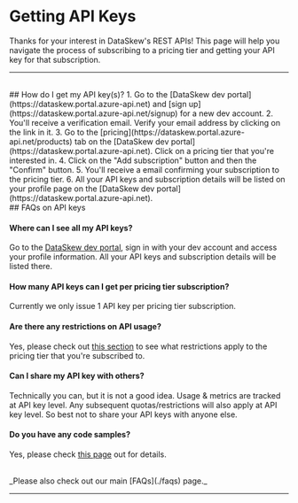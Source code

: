 # Getting API Keys
Thanks for your interest in DataSkew's REST APIs! This page will help you navigate the process of subscribing to a pricing tier and getting your API key for that subscription.

------------------------------

<br>
## How do I get my API key(s)?
1. Go to the [DataSkew dev portal](https://dataskew.portal.azure-api.net) and [sign up](https://dataskew.portal.azure-api.net/signup) for a new dev account.
2. You'll receive a verification email. Verify your email address by clicking on the link in it.
3. Go to the [pricing](https://dataskew.portal.azure-api.net/products) tab on the [DataSkew dev portal](https://dataskew.portal.azure-api.net). Click on a pricing tier that you're interested in.
4. Click on the "Add subscription" button and then the "Confirm" button.
5. You'll receive a email confirming your subscription to the pricing tier.
6. All your API keys and subscription details will be listed on your profile page on the [DataSkew dev portal](https://dataskew.portal.azure-api.net).

<br>
## FAQs on API keys

#### Where can I see all my API keys?
Go to the [DataSkew dev portal](https://dataskew.portal.azure-api.net), sign in with your dev account and access your profile information. All your API keys and subscription details will be listed there.

#### How many API keys can I get per pricing tier subscription?
Currently we only issue 1 API key per pricing tier subscription.

#### Are there any restrictions on API usage?
Yes, please check out [this section](./#pricing) to see what restrictions apply to the pricing tier that you're subscribed to.

#### Can I share my API key with others?
Technically you can, but it is not a good idea. Usage & metrics are tracked at API key level. Any subsequent quotas/restrictions will also apply at API key level. So best not to share your API keys with anyone else.

#### Do you have any code samples?
Yes, please check [this page](./code-samples) out for details.

<br>
_Please also check out our main [FAQs](./faqs) page._

------------------------------